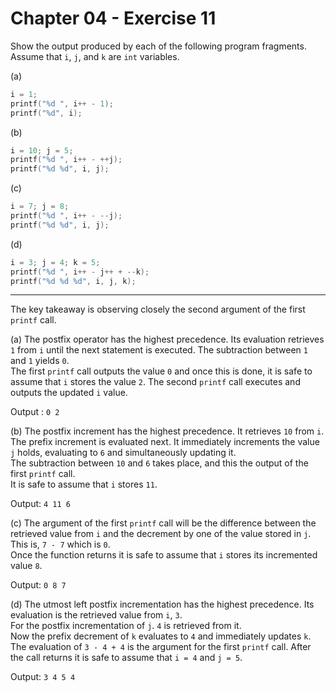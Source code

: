 # Chapter 04 - Exercise 11

Show the output produced by each of the following program fragments. Assume that
`i`, `j`, and `k` are `int` variables.

(a) 
```C
i = 1;  
printf("%d ", i++ - 1);  
printf("%d", i);  
```

(b) 
```C
i = 10; j = 5;  
printf("%d ", i++ - ++j);  
printf("%d %d", i, j);  
```

(c) 
```C
i = 7; j = 8;  
printf("%d ", i++ - --j);  
printf("%d %d", i, j);  
```

(d) 
```C
i = 3; j = 4; k = 5;  
printf("%d ", i++ - j++ + --k);  
printf("%d %d %d", i, j, k);  
```


---

The key takeaway is observing closely the second argument of the first `printf`
call.  

(a) 
The postfix operator has the highest precedence.  Its evaluation retrieves `1`
from `i` until the next statement is executed.  The subtraction between `1` and
`1` yields `0`.  
The first `printf` call outputs the value `0` and once this is done, it is safe
to assume that `i` stores the value `2`.
The second `printf` call executes and outputs the updated `i` value.  

Output : `0 2` 


(b) 
The postfix increment has the highest precedence. It retrieves `10` from `i`.  
The prefix increment is evaluated next. It immediately increments the
value `j` holds, evaluating to `6` and simultaneously updating it.  
The subtraction between `10` and `6` takes place, and this the output of the
first `printf` call.  
It is safe to assume that `i` stores `11`.  

Output: `4 11 6`  


(c) 
The argument of the first `printf` call will be the difference between the
retrieved value from `i` and the decrement by one of the value stored
in `j`. This is, `7 - 7` which is `0`.  
Once the function returns it is safe to assume that `i` stores its incremented
value `8`.  

Output: `0 8 7`  


(d) 
The utmost left postfix incrementation has the highest precedence. Its
evaluation is the retrieved value from `i`, `3`.  
For the postfix incrementation of `j`. `4` is retrieved from it.  
Now the prefix decrement of `k` evaluates to `4` and immediately updates `k`.  
The evaluation of `3 - 4 + 4` is the argument for the first `printf` call. 
After the call returns it is safe to assume that `i = 4` and `j = 5`.  

Output: `3 4 5 4`  
